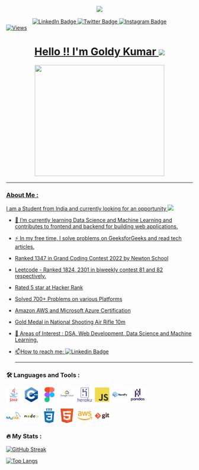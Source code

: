 <div id="header" align="center">
  <img src="https://media.giphy.com/media/M9gbBd9nbDrOTu1Mqx/giphy.gif" width="100"/>
</div>
<p>  </p>
<div id="badges" align="center">
  <a href="https://www.linkedin.com/in/goldy-kumar/">
    <img src="https://media.giphy.com/media/yDM1kJZthxFPoGDdmq/giphy.gif" width="30" alt="LinkedIn Badge"/>
  </a>
  
  <a href="https://twitter.com/Goldybhall3">
    <img src="https://media.giphy.com/media/H508mck9ufO9q6z76O/giphy.gif" width="30" alt="Twitter Badge"/>
  </a>
  <a href="https://instagram.com/goldy_bhall">
  <img src="https://media.giphy.com/media/WyZy1cltG36Y04OCLG/giphy.gif" width="30" alt="Instagram Badge"/>
</div>
 
<img src="https://komarev.com/ghpvc/?username=goldykumar&style=flat-square&color=blue" alt="Views" >

<h1 align="center">
  Hello !! I'm Goldy Kumar
  <img src="https://media.giphy.com/media/hvRJCLFzcasrR4ia7z/giphy.gif" width="30px"/>
</h1>
  
  <div align="center">
  <img src="https://media.giphy.com/media/hqU2KkjW5bE2v2Z7Q2/giphy.gif" width="350" height="300"/>
</div>
  
  ---

### About Me :
 
I am a Student from India and currently looking for an opportunity <img src="https://media.giphy.com/media/IauL6LvGNlT3ffhcqq/giphy.gif" width="25"> 
- :telescope: I’m currently learning Data Science and Machine Learning and contributes to frontend and backend for building web applications.

- :zap: In my free time, I solve problems on GeeksforGeeks and read tech articles.
  
  
- Ranked 1347 in Grand Coding Contest 2022 by Newton School
- Leetcode - Ranked 1824, 2301 in biweekly contest 81 and 82 respectively.
- Rated 5 star at Hacker Rank
- Solved 700+ Problems on various Platforms
- Amazon AWS and Microsoft Azure Certification
- Gold Medal in National Shooting Air Rifle 10m

- :seedling: Areas of Interest : DSA, Web Development, Data Science and Machine Learning.


- :mailbox:How to reach me: [![Linkedin Badge](https://img.shields.io/badge/-Goldy-blue?style=flat&logo=Linkedin&logoColor=white)](https://www.linkedin.com/in/goldy-kumar/)  
  
  ---

### :hammer_and_wrench: Languages and Tools :
  
  <div>
  <img src="https://github.com/devicons/devicon/blob/master/icons/java/java-original-wordmark.svg" title="Java" alt="Java" width="40" height="40"/>&nbsp;
  <img src="https://github.com/devicons/devicon/blob/master/icons/cplusplus/cplusplus-original.svg" title="cplusplus" alt="cplusplus" width="40" height="40"/>&nbsp;
  <img src="https://github.com/devicons/devicon/blob/master/icons/figma/figma-original.svg" title="Figma" alt="Figma" width="40" height="40"/>&nbsp;
  <img src="https://github.com/devicons/devicon/blob/master/icons/googlecloud/googlecloud-original-wordmark.svg" title="GoogleCloud" alt="Google Cloud" width="40" height="40"/>&nbsp;
  <img src="https://github.com/devicons/devicon/blob/master/icons/heroku/heroku-original-wordmark.svg" alt="Heroku" width="40" height="40"/>&nbsp;
  <img src="https://github.com/devicons/devicon/blob/master/icons/javascript/javascript-original.svg" title="JavaScript" alt="JavaScript" width="40" height="40"/>&nbsp;
  <img src="https://github.com/devicons/devicon/blob/master/icons/numpy/numpy-original-wordmark.svg" title="Numpy" alt="Numpy" width="40" height="40"/>&nbsp;
  <img src="https://github.com/devicons/devicon/blob/master/icons/pandas/pandas-original-wordmark.svg" width="40" height="40"/>&nbsp;
    
  <img src="https://github.com/devicons/devicon/blob/master/icons/mysql/mysql-original-wordmark.svg" title="MySQL"  alt="MySQL" width="40" height="40"/>&nbsp;
  <img src="https://github.com/devicons/devicon/blob/master/icons/nodejs/nodejs-original-wordmark.svg" title="NodeJS" alt="NodeJS" width="40" height="40"/>&nbsp;
     <img src="https://github.com/devicons/devicon/blob/master/icons/css3/css3-plain-wordmark.svg"  title="CSS3" alt="CSS" width="40" height="40"/>&nbsp;
  <img src="https://github.com/devicons/devicon/blob/master/icons/html5/html5-original.svg" title="HTML5" alt="HTML" width="40" height="40"/>&nbsp;
  <img src="https://github.com/devicons/devicon/blob/master/icons/amazonwebservices/amazonwebservices-plain-wordmark.svg" title="AWS" alt="AWS" width="40" height="40"/>&nbsp;
  <img src="https://github.com/devicons/devicon/blob/master/icons/git/git-original-wordmark.svg" title="Git" alt="Git" width="40" height="40"/>
</div>
  
### :fire: My Stats :
  [![GitHub Streak](http://github-readme-streak-stats.herokuapp.com?user=goldykumar&theme=dark&background=000000)](https://git.io/streak-stats)

  
  [![Top Langs](https://github-readme-stats.vercel.app/api/top-langs/?username=goldykumar&layout=compact&theme=vision-friendly-dark)](https://github.com/anuraghazra/github-readme-stats)

